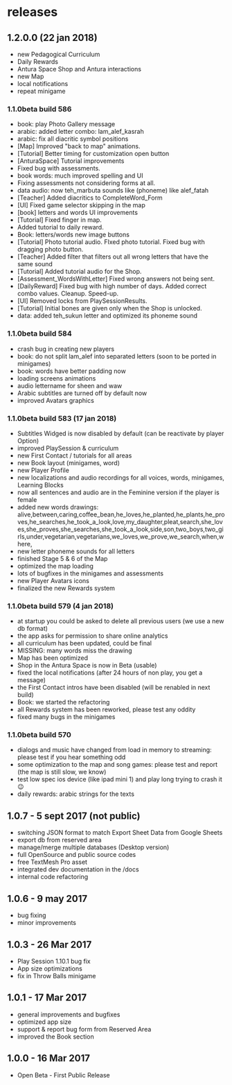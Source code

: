 # releases

## 1.2.0.0 (22 jan 2018)
- new Pedagogical Curriculum
- Daily Rewards
- Antura Space Shop and Antura interactions
- new Map
- local notifications
- repeat minigame

### 1.1.0beta build 586
- book: play Photo Gallery message
- arabic: added letter combo: lam_alef_kasrah
- arabic: fix all diacritic symbol positions
- [Map] Improved "back to map" animations.
- [Tutorial] Better timing for customization open button
- [AnturaSpace] Tutorial improvements
- Fixed bug with assessments.
- book words: much improved spelling and UI
- Fixing assessments not considering forms at all.
- data audio: now teh_marbuta sounds like (phoneme) like alef_fatah
- [Teacher] Added diacritics to CompleteWord_Form
- [UI] Fixed game selector skipping in the map
- [book] letters and words UI improvements
- [Tutorial] Fixed finger in map.
- Added tutorial to daily reward.
- Book: letters/words new image buttons
- [Tutorial] Photo tutorial audio. FIxed photo tutorial. Fixed bug with dragging photo button.
- [Teacher] Added filter that filters out all wrong letters that have the same sound
- [Tutorial] Added tutorial audio for the Shop.
- [Assessment_WordsWithLetter] Fixed wrong answers not being sent.
- [DailyReward] Fixed bug with high number of days. Added correct combo values. Cleanup. Speed-up.
- [UI] Removed locks from PlaySessionResults.
- [Tutorial] Initial bones are given only when the Shop is unlocked.
- data: added teh_sukun letter and optimized its phoneme sound

### 1.1.0beta build 584
- crash bug in creating new players
- book: do not split lam_alef into separated letters (soon to be ported in minigames)
- book: words have better padding now
- loading screens animations
- audio lettername for sheen and waw
- Arabic subtitles are turned off by default now
- improved Avatars graphics

### 1.1.0beta build 583 (17 jan 2018)
- Subtitles Widged is now disabled by default (can be reactivate by player Option)
- improved PlaySession & curriculum
- new First Contact / tutorials for all areas
- new Book layout (minigames, word)
- new Player Profile
- new localizations and audio recordings for all voices, words, minigames, Learning Blocks
- now all sentences and audio are in the Feminine version if the player is female
- added new words drawings: alive,between,caring,coffee_bean,he_loves,he_planted,he_plants,he_proves,he_searches,he_took_a_look,love,my_daughter,pleat,search,she_loves,she_proves,she_searches,she_took_a_look,side,son,two_boys,two_girls,under,vegetarian,vegetarians,we_loves,we_prove,we_search,when,where,
- new letter phoneme sounds for all letters
- finished Stage 5 & 6 of the Map
- optimized the map loading
- lots of bugfixes in the minigames and assessments
- new Player Avatars icons
- finalized the new Rewards system

### 1.1.0beta build 579 (4 jan 2018)
- at startup you could be asked to delete all previous users (we use a new db format)
- the app asks for permission to share online analytics
- all curriculum has been updated, could be final
- MISSING: many words miss the drawing
- Map has been optimized
- Shop in the Antura Space is now in Beta (usable)
- fixed the local notifications (after 24 hours of non play, you get a message)
- the First Contact intros have been disabled (will be renabled in next build)
- Book: we started the refactoring
- all Rewards system has been reworked, please test any oddity
- fixed many bugs in the minigames

### 1.1.0beta build 570
- dialogs and music have changed from load in memory to streaming: please test if you hear something odd
- some optimization to the map and song games: please test and report (the map is still slow, we know)
- test low spec ios device (like ipad mini 1) and play long trying to crash it :wink:
- daily rewards: arabic strings for the texts

## 1.0.7 - 5 sept 2017 (not public)

- switching JSON format to match Export Sheet Data from Google Sheets
- export db from reserved area
- manage/merge multiple databases (Desktop version)
- full OpenSource and public source codes
- free TextMesh Pro asset
- integrated dev documentation in the /docs
- internal code refactoring

## 1.0.6 - 9 may 2017

- bug fixing
- minor improvements

## 1.0.3 - 26 Mar 2017

- Play Session 1.10.1 bug fix
- App size optimizations
- fix in Throw Balls minigame

## 1.0.1 - 17 Mar 2017

- general improvements and bugfixes
- optimized app size
- support & report bug form from Reserved Area
- improved the Book section

## 1.0.0 - 16 Mar 2017

- Open Beta - First Public Release
